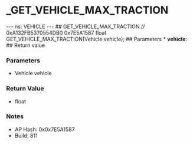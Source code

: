 # _GET_VEHICLE_MAX_TRACTION

--- ns: VEHICLE --- ## GET_VEHICLE_MAX_TRACTION  // 0xA132FB5370554DB0 0x7E5A1587 float GET_VEHICLE_MAX_TRACTION(Vehicle vehicle);   ## Parameters * **vehicle**:  ## Return value

### Parameters
* Vehicle vehicle

### Return Value
* float

### Notes
* AP Hash: 0x0x7E5A1587
* Build: 811

